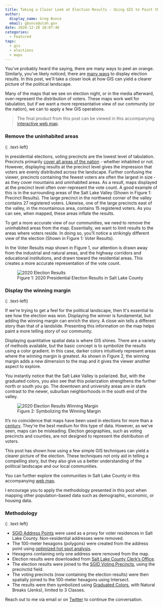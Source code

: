```yaml
---
title: Taking a Closer Look at Election Results - Using GIS to Paint the Political Landscape
author:
  display_name: Greg Bunce
  email: gbunce@utah.gov
date: 2020-12-28 10:07:46
categories:
  - Featured
tags:
  - gis
  - elections
  - maps
---
```


You've probably heard the saying, there are many ways to peel an orange. Similarly, you've likely noticed, there are [many ways](https://www.nytimes.com/interactive/2016/11/01/upshot/many-ways-to-map-election-results.html) to display election results. In this post, we'll take a closer look at how GIS can yield a clearer picture of the political landscape.

Many of the maps that we see on election night, or in the media afterward, over-represent the distribution of voters. These maps work well for tabulation, but if we want a more representative view of our community (or the nation), we can to apply a few GIS operations.

> The final product from this post can be viewed in this accompanying [interactive web map](https://utah.maps.arcgis.com/apps/webappviewer/index.html?id=8dbfe0d413af46b7920bf2303b175fbc).

### Remove the uninhabited areas
{: .text-left}

In presidential elections, voting precincts are the lowest level of tabulation. Precincts primarily [cover all areas of the nation](https://www.nytimes.com/interactive/2018/upshot/election-2016-voting-precinct-maps.html) - whether inhabited or not. However, displaying results at the precinct level gives the impression that voters are evenly distributed across the landscape. Further confusing the viewer, precincts containing the fewest voters are often the largest in size - as they cover mountains and uninhabited areas. As a result, maps displayed at the precinct level often over-represent the vote count. A good example of this is in the surrounding areas of the Salt Lake Valley (Shown in Figure 1: Precinct Results). The large precinct in the northwest corner of the valley contains 27 registered voters. Likewise, one of the large precincts east of the valley, in the mountainous area, contains 15 registered voters. As you can see, when mapped, these areas inflate the results.

To get a more accurate view of our communities, we need to remove the uninhabited areas from the map. Essentially, we want to limit results to the areas where voters reside. In doing so, you’ll notice a strikingly different view of the election (Shown in Figure 1: Voter Results).

In the Voter Results map shown in Figure 1, our attention is drawn away from the industrial and natural areas, and the highway corridors and educational institutions, and drawn toward the residential areas. This creates a more accurate representation of the vote count.

<div class="flex flex--around">
  <figure class="caption">
    <img class="caption__image" src="{% link images/pres_elec_2020_results.png %}" alt="2020 Election Results" />
    <figcaption class="caption__text">Figure 1: 2020 Presidential Election Results in Salt Lake County</figcaption>
  </figure>
</div>

### Display the winning margin
{: .text-left}

If we're trying to get a feel for the political landscape, then It's essential to see how the election was won. Displaying the winner is fundamental, but adding the winning margin can enrich the story. A close win tells a different story than that of a landslide. Presenting this information on the map helps paint a more telling story of our community.

Displaying quantitative spatial data is where GIS shines. There are a variety of methods available, but the basic concept is to symbolize the results using a color gradient. In this case, darker colors intuitively represent areas where the winning margin is greatest. As shown in Figure 2, the winning margin adds a new dimension to the map and it gives the viewer another aspect to explore.

You instantly notice that the Salt Lake Valley is polarized. But, with the graduated colors, you also see that this polarization strengthens the further north or south you go. The downtown and university areas are in stark contrast to the newer, suburban neighborhoods in the south end of the valley.

<div class="flex flex--around">
  <figure class="caption">
    <img class="caption__image" src="{% link images/pres_elec_2020_results_gradient.png %}" alt="2020 Election Results Winning Margin" />
    <figcaption class="caption__text">Figure 2: Symbolizing the Winning Margin</figcaption>
  </figure>
</div>

It’s no coincidence that maps have been used in elections for more than a [century](https://www.nationalgeographic.com/news/2016/10/united-states-election-map-history/). They’re the best medium for this type of data. However, as we’ve seen, maps can be misleading. Election geographies, such as voting precincts and counties, are not designed to represent the distribution of voters.

This post has shown how using a few simple GIS techniques can yield a clearer picture of the election. These techniques not only aid in telling a compelling story, but they also give us a better understanding of the political landscape and our local communities.

You can further explore the communities in Salt Lake County in this accompanying [web map](https://utah.maps.arcgis.com/apps/webappviewer/index.html?id=8dbfe0d413af46b7920bf2303b175fbc).

I encourage you to apply the methodology presented in this post when mapping other population-based data such as demographic, economic, or housing data.

### Methodology
{: .text-left}

- [SGID Address Points](https://opendata.gis.utah.gov/datasets/utah-address-points) were used as a proxy for voter residences in Salt Lake County. Non-residential addresses were removed.
- The 100-meter hexagons (polygons) were created from the address point using [optimized hot spot analysis](https://pro.arcgis.com/en/pro-app/latest/tool-reference/spatial-statistics/optimized-hot-spot-analysis.htm).
- Hexagons containing only one address were removed from the map.
- Election results were downloaded from [Salt Lake County Clerk’s Office](https://results.enr.clarityelections.com/UT/Salt_Lake/107137/Web02.264677/#/?undefined).
- The election results were joined to the [SGID Voting Precincts](https://opendata.gis.utah.gov/datasets/utah-vista-ballot-areas), using the precinctid field.
- The voting precincts (now containing the election results) were then spatially joined to the 100-meter hexagons using Intersect.
- The results were then symbolized using [Graduated Colors](https://pro.arcgis.com/en/pro-app/latest/help/mapping/layer-properties/graduated-colors.htm), with Natural Breaks (Jenks), limited to 3 Classes.

Reach out to me via email or on [Twitter](https://twitter.com/bunce_greg) to continue the conversation.
